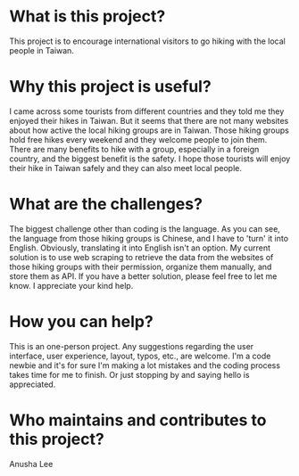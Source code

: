# What is this project?

This project is to encourage international visitors to go hiking with the local people in Taiwan.

# Why this project is useful?

I came across some tourists from different countries and they told me they enjoyed their hikes in Taiwan.
But it seems that there are not many websites about how active the local hiking groups are in Taiwan.
Those hiking groups hold free hikes every weekend and they welcome people to join them.
There are many benefits to hike with a group, especially in a foreign country,
and the biggest benefit is the safety.
I hope those tourists will enjoy their hike in Taiwan safely and they can also meet local people.

# What are the challenges?

The biggest challenge other than coding is the language.
As you can see, the language from those hiking groups is Chinese, and I have to 'turn' it into English.
Obviously, translating it into English isn't an option.
My current solution is to use web scraping to retrieve the data from the websites of those hiking groups with their permission,
organize them manually, and store them as API.
If you have a better solution, please feel free to let me know. I appreciate your kind help.

# How you can help?

This is an one-person project. Any suggestions regarding the user interface, user experience, layout, typos, etc., are welcome.
I'm a code newbie and it's for sure I'm making a lot mistakes and the coding process takes time for me to finish.
Or just stopping by and saying hello is appreciated.

# Who maintains and contributes to this project?

Anusha Lee
